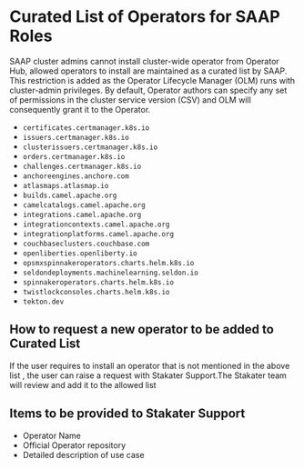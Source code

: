 # Curated List of Operators for SAAP Roles

SAAP cluster admins cannot install cluster-wide operator from Operator Hub, allowed operators to install are maintained as a curated list by SAAP. This restriction is added as the Operator Lifecycle Manager (OLM) runs with cluster-admin privileges. By default, Operator authors can specify any set of permissions in the cluster service version (CSV) and OLM will consequently grant it to the Operator.

- `certificates.certmanager.k8s.io`
- `issuers.certmanager.k8s.io`
- `clusterissuers.certmanager.k8s.io`
- `orders.certmanager.k8s.io`
- `challenges.certmanager.k8s.io`
- `anchoreengines.anchore.com`
- `atlasmaps.atlasmap.io`
- `builds.camel.apache.org`
- `camelcatalogs.camel.apache.org`
- `integrations.camel.apache.org`
- `integrationcontexts.camel.apache.org`
- `integrationplatforms.camel.apache.org`
- `couchbaseclusters.couchbase.com`
- `openliberties.openliberty.io`
- `opsmxspinnakeroperators.charts.helm.k8s.io`
- `seldondeployments.machinelearning.seldon.io`
- `spinnakeroperators.charts.helm.k8s.io`
- `twistlockconsoles.charts.helm.k8s.io`
- `tekton.dev`

## How to request a new operator to be added to Curated List

If the user requires to install an operator that is not mentioned in the above list , the user can raise a request with Stakater Support.The Stakater team will review and add it to the allowed list

## Items to be provided to Stakater Support

- Operator Name
- Official Operator repository
- Detailed description of use case
